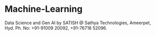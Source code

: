 # Machine-Learning
Data Science and Gen AI by SATISH @ Sathya Technologies, Ameerpet, Hyd. Ph. No: +91-91009 20092, +91-76718 52096.
